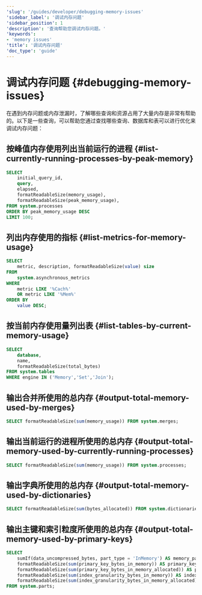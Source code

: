 ```yaml
---
'slug': '/guides/developer/debugging-memory-issues'
'sidebar_label': '调试内存问题'
'sidebar_position': 1
'description': '查询帮助您调试内存问题。'
'keywords':
- 'memory issues'
'title': '调试内存问题'
'doc_type': 'guide'
---
```



# 调试内存问题 {#debugging-memory-issues}

在遇到内存问题或内存泄漏时，了解哪些查询和资源占用了大量内存是非常有帮助的。以下是一些查询，可以帮助您通过查找哪些查询、数据库和表可以进行优化来调试内存问题：

## 按峰值内存使用列出当前运行的进程 {#list-currently-running-processes-by-peak-memory}

```sql
SELECT
    initial_query_id,
    query,
    elapsed,
    formatReadableSize(memory_usage),
    formatReadableSize(peak_memory_usage),
FROM system.processes
ORDER BY peak_memory_usage DESC
LIMIT 100;
```

## 列出内存使用的指标 {#list-metrics-for-memory-usage}

```sql
SELECT
    metric, description, formatReadableSize(value) size
FROM
    system.asynchronous_metrics
WHERE
    metric LIKE '%Cach%'
    OR metric LIKE '%Mem%'
ORDER BY
    value DESC;
```

## 按当前内存使用量列出表 {#list-tables-by-current-memory-usage}

```sql
SELECT
    database,
    name,
    formatReadableSize(total_bytes)
FROM system.tables
WHERE engine IN ('Memory','Set','Join');
```

## 输出合并所使用的总内存 {#output-total-memory-used-by-merges}

```sql
SELECT formatReadableSize(sum(memory_usage)) FROM system.merges;
```

## 输出当前运行的进程所使用的总内存 {#output-total-memory-used-by-currently-running-processes}

```sql
SELECT formatReadableSize(sum(memory_usage)) FROM system.processes;
```

## 输出字典所使用的总内存 {#output-total-memory-used-by-dictionaries}

```sql
SELECT formatReadableSize(sum(bytes_allocated)) FROM system.dictionaries;
```

## 输出主键和索引粒度所使用的总内存 {#output-total-memory-used-by-primary-keys}

```sql
SELECT
    sumIf(data_uncompressed_bytes, part_type = 'InMemory') AS memory_parts,
    formatReadableSize(sum(primary_key_bytes_in_memory)) AS primary_key_bytes_in_memory,
    formatReadableSize(sum(primary_key_bytes_in_memory_allocated)) AS primary_key_bytes_in_memory_allocated,
    formatReadableSize(sum(index_granularity_bytes_in_memory)) AS index_granularity_bytes_in_memory,
    formatReadableSize(sum(index_granularity_bytes_in_memory_allocated)) AS index_granularity_bytes_in_memory_allocated
FROM system.parts;
```
